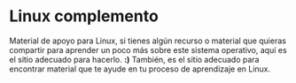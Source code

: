 # **Linux complemento**

Material de apoyo para Linux, si tienes algún recurso o material que quieras compartir para aprender un poco más sobre este sistema operativo, aquí es el sitio adecuado para hacerlo. **:)**  También, es el sitio adecuado para encontrar material que te ayude en tu proceso de aprendizaje en Linux. 
